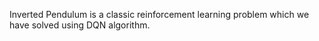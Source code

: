 Inverted Pendulum is a classic reinforcement learning problem which we have solved using DQN algorithm.
